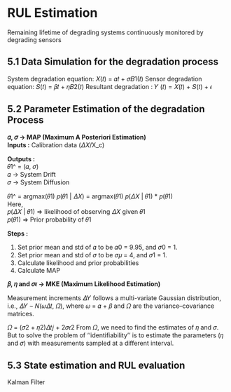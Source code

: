 # RUL Estimation
Remaining lifetime of degrading systems continuously monitored by degrading sensors

## 5.1 Data Simulation for the degradation process
System degradation equation: 𝑋(𝑡) = 𝛼𝑡 + 𝜎𝐵1(𝑡)
Sensor degradation equation: 𝑆(𝑡) = 𝛽𝑡 + 𝜂𝐵2(𝑡)
Resultant degradation : 𝑌 (𝑡) = 𝑋(𝑡) + 𝑆(𝑡) + 𝜖

## 5.2 Parameter Estimation of the degradation Process
**𝛼, 𝜎 -> MAP (Maximum A Posteriori Estimation)**  
**Inputs :** Calibration data (𝛥𝑋/X_c)  

**Outputs :**   
𝜃1^ = (𝛼, 𝜎)  
𝛼 -> System Drift  
𝜎 -> System Diffusion  

𝜃1^ = argmax(𝜃1) 𝑝(𝜃1 | 𝛥𝑋) = argmax(𝜃1) 𝑝(𝛥𝑋 | 𝜃1) * 𝑝(𝜃1)    
Here,  
𝑝(𝛥𝑋 | 𝜃1) => likelihood of observing 𝛥𝑋 given 𝜃1  
𝑝(𝜃1) => Prior probability of 𝜃1  

**Steps :**
1. Set prior mean and std of 𝛼 to be 𝛼0 = 9.95, and 𝜎0 = 1.
2. Set prior mean and std of 𝜎 to be 𝜎𝜇 = 4, and 𝜎1 = 1.
3. Calculate likelihood and prior probabilities
4. Calculate MAP

**𝛽, 𝜂 and 𝜎𝜖 -> MKE (Maximum Likelihood Estimation)**  

Measurement increments 𝛥𝑌 follows a multi-variate Gaussian distribution, i.e., 𝛥𝑌 ∼ 𝑁(𝜔𝛥𝑡, 𝛺), 
    where 𝜔 = 𝛼 + 𝛽 and 𝛺 are the variance–covariance matrices.

𝛺 = (𝜎2 + 𝜂2)𝛥𝑡𝑗 + 2𝜎𝜖2 
From 𝛺, we need to find the estimates of 𝜂 and 𝜎. 
But to solve the problem of ‘‘identifiability’’ is to estimate the parameters (𝜂 and 𝜎) with measurements sampled at a different interval.

## 5.3 State estimation and RUL evaluation
Kalman  Filter
